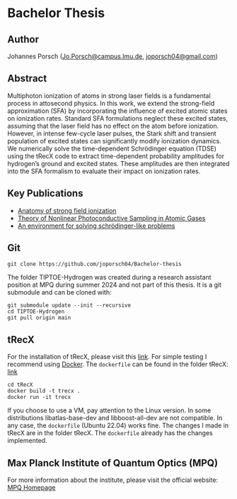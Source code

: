 # Bachelor Thesis

## Author
Johannes Porsch (Jo.Porsch@campus.lmu.de, joporsch04@gmail.com)

## Abstract
Multiphoton ionization of atoms in strong laser fields is a fundamental process in attosecond physics. In this work, we extend the strong-field approximation (SFA) by incorporating the influence of excited atomic states on ionization rates. Standard SFA formulations neglect these excited states, assuming that the laser field has no effect on the atom before ionization. However, in intense few-cycle laser pulses, the Stark shift and transient population of excited states can significantly modify ionization dynamics. We numerically solve the time-dependent Schrödinger equation (TDSE) using the tRecX code to extract time-dependent probability amplitudes for hydrogen’s ground and excited states. These amplitudes are then integrated into the SFA formalism to evaluate their impact on ionization rates. 

## Key Publications
- [Anatomy of strong field ionization](https://doi.org/10.1080/0950034042000275360)
- [Theory of Nonlinear Photoconductive Sampling in Atomic Gases](https://doi.org/10.1002/andp.202300322)
- [An environment for solving schrödinger-like problems](https://gitlab.physik.uni-muenchen.de/AG-Scrinzi/tRecX)

## Git
```
git clone https://github.com/joporsch04/Bachelor-thesis
```
The folder TIPTOE-Hydrogen was created during a research assistant position at MPQ during summer 2024 and not part of this thesis. It is a git submodule and can be cloned with:
```
git submodule update --init --recursive
cd TIPTOE-Hydrogen
git pull origin main
```

## tRecX
For the installation of tRecX, please visit this [link](https://gitlab.physik.uni-muenchen.de/AG-Scrinzi/tRecX). For simple testing I recommend using [Docker](https://www.docker.com/). The `dockerfile` can be found in the folder tRecX:
[link](https://gitlab.physik.uni-muenchen.de/AG-Scrinzi/tRecX)
```
cd tRecX
docker build -t trecx .
docker run -it trecx
```
If you choose to use a VM, pay attention to the Linux version. In some distributions libatlas-base-dev and libboost-all-dev are not compatible. In any case, the `dockerfile` (Ubuntu 22.04) works fine. The changes I made in tRecX are in the folder tRecX. The `dockerfile` already has the changes implemented. 


## Max Planck Institute of Quantum Optics (MPQ)
For more information about the institute, please visit the official website:
[MPQ Homepage](https://www.mpq.mpg.de)
